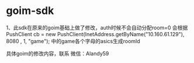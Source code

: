 # goim-sdk

1、此sdk在原来的goim基础上做了修改，auth时候不会自动分配room=0
会根据
PushClient cb = new PushClient(InetAddress.getByName("10.160.61.129"), 8080 , 1, "game");
中的game各个字母的asics生成roomId

具体goim的修改内容，联系 微信：Alandy59
